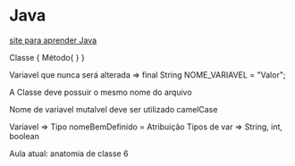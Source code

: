 # Java

[site para aprender Java](https://glysns.gitbook.io/java-basico)

Classe {
	Método{
	}
}

Variavel que nunca será alterada => final String NOME_VARIAVEL = "Valor";

A Classe deve possuir o mesmo nome do arquivo

Nome de variavel mutalvel deve ser utilizado camelCase

Variavel => Tipo nomeBemDefinido = Atribuição
Tipos de var => String, int, boolean



Aula atual: anatomia de classe 6



